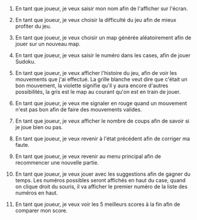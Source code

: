 1) En tant que joueur, je veux saisir mon nom afin de l'afficher sur l'écran.

2) En tant que joueur, je veux choisir la difficulté du jeu afin de mieux profiter du jeu. 

3) En tant que joueur, je veux choisir un map générée aléatoirement afin de jouer sur un nouveau map.

4) En tant que joueur, je veux saisir le numéro dans les cases, afin de jouer Sudoku.

5) En tant que joueur, je veux afficher l'histoire du jeu, afin de voir les mouvements que j'ai effectué. La grille blanche veut dire que c'était un bon mouvement, la violette signifie qu'il y aura encore d'autres possibilités, la gris est le map au courant qu'on est en train de jouer.

6) En tant que joueur, je veux me signaler en rouge quand un mouvement n'est pas bon afin de faire des mouvements valides.

7) En tant que joueur, je veux afficher le nombre de coups afin de savoir si je joue bien ou pas.

8) En tant que joueur, je veux revenir à l'état précédent afin de corriger ma faute.

9) En tant que joueur, je veux revenir au menu principal afin de recommencer une nouvelle partie.

10) En tant que joueur, je veux jouer avec les suggestions afin de gagner du temps. Les numéros possibles seront affichés en haut du case, quand on clique droit du souris, il va afficher le premier numéro de la liste des numéros en haut.

11) En tant que joueur, je veux voir les 5 meilleurs scores à la fin afin de comparer mon score. 

